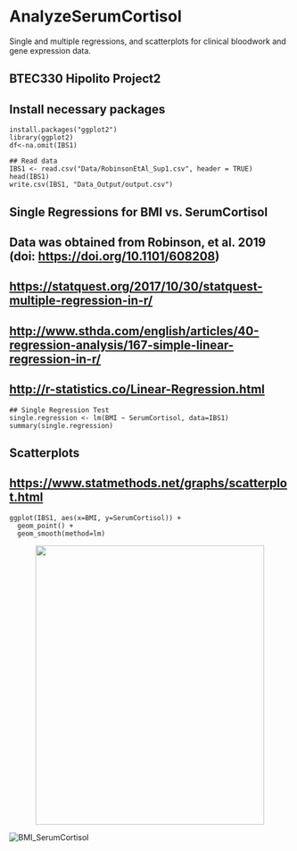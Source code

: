 # AnalyzeSerumCortisol
Single and multiple regressions, and scatterplots for clinical bloodwork and gene expression data.

## BTEC330 Hipolito Project2

## Install necessary packages
```
install.packages("ggplot2")
library(ggplot2)
df<-na.omit(IBS1)

## Read data
IBS1 <- read.csv("Data/RobinsonEtAl_Sup1.csv", header = TRUE)
head(IBS1)
write.csv(IBS1, "Data_Output/output.csv")
```

##  Single Regressions for BMI vs. SerumCortisol
##  Data was obtained from Robinson, et al. 2019 (doi: https://doi.org/10.1101/608208)
##  https://statquest.org/2017/10/30/statquest-multiple-regression-in-r/
##  http://www.sthda.com/english/articles/40-regression-analysis/167-simple-linear-regression-in-r/
##  http://r-statistics.co/Linear-Regression.html
```
## Single Regression Test
single.regression <- lm(BMI ~ SerumCortisol, data=IBS1)
summary(single.regression)
```

## Scatterplots
## https://www.statmethods.net/graphs/scatterplot.html

```
ggplot(IBS1, aes(x=BMI, y=SerumCortisol)) +
  geom_point() +    
  geom_smooth(method=lm) 
```
<p align="center">
  <img width="410" height="500" src="../master/Images/Rplot02.png">
</p>
  
![BMI_SerumCortisol](../master/Images/Rplot02.png)
